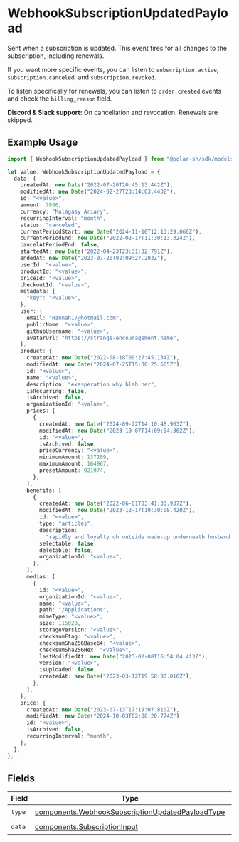 # WebhookSubscriptionUpdatedPayload

Sent when a subscription is updated. This event fires for all changes to the subscription, including renewals.

If you want more specific events, you can listen to `subscription.active`, `subscription.canceled`, and `subscription.revoked`.

To listen specifically for renewals, you can listen to `order.created` events and check the `billing_reason` field.

**Discord & Slack support:** On cancellation and revocation. Renewals are skipped.

## Example Usage

```typescript
import { WebhookSubscriptionUpdatedPayload } from "@polar-sh/sdk/models/components";

let value: WebhookSubscriptionUpdatedPayload = {
  data: {
    createdAt: new Date("2022-07-20T20:45:13.442Z"),
    modifiedAt: new Date("2024-02-27T23:14:03.443Z"),
    id: "<value>",
    amount: 7866,
    currency: "Malagasy Ariary",
    recurringInterval: "month",
    status: "canceled",
    currentPeriodStart: new Date("2024-11-10T12:13:29.060Z"),
    currentPeriodEnd: new Date("2022-02-17T11:30:13.324Z"),
    cancelAtPeriodEnd: false,
    startedAt: new Date("2022-04-23T23:31:32.791Z"),
    endedAt: new Date("2023-07-20T02:09:27.293Z"),
    userId: "<value>",
    productId: "<value>",
    priceId: "<value>",
    checkoutId: "<value>",
    metadata: {
      "key": "<value>",
    },
    user: {
      email: "Hannah17@hotmail.com",
      publicName: "<value>",
      githubUsername: "<value>",
      avatarUrl: "https://strange-encouragement.name",
    },
    product: {
      createdAt: new Date("2022-08-18T00:27:45.134Z"),
      modifiedAt: new Date("2024-07-25T15:30:25.665Z"),
      id: "<value>",
      name: "<value>",
      description: "exasperation why blah per",
      isRecurring: false,
      isArchived: false,
      organizationId: "<value>",
      prices: [
        {
          createdAt: new Date("2024-09-22T14:10:48.963Z"),
          modifiedAt: new Date("2023-10-07T14:09:54.362Z"),
          id: "<value>",
          isArchived: false,
          priceCurrency: "<value>",
          minimumAmount: 137209,
          maximumAmount: 164967,
          presetAmount: 921974,
        },
      ],
      benefits: [
        {
          createdAt: new Date("2022-06-01T03:41:33.937Z"),
          modifiedAt: new Date("2023-12-17T19:30:08.420Z"),
          id: "<value>",
          type: "articles",
          description:
            "rapidly and loyalty oh outside made-up underneath husband tenderly",
          selectable: false,
          deletable: false,
          organizationId: "<value>",
        },
      ],
      medias: [
        {
          id: "<value>",
          organizationId: "<value>",
          name: "<value>",
          path: "/Applications",
          mimeType: "<value>",
          size: 115028,
          storageVersion: "<value>",
          checksumEtag: "<value>",
          checksumSha256Base64: "<value>",
          checksumSha256Hex: "<value>",
          lastModifiedAt: new Date("2023-02-08T16:54:04.413Z"),
          version: "<value>",
          isUploaded: false,
          createdAt: new Date("2023-03-12T19:58:30.016Z"),
        },
      ],
    },
    price: {
      createdAt: new Date("2023-07-13T17:19:07.810Z"),
      modifiedAt: new Date("2024-10-03T02:08:20.774Z"),
      id: "<value>",
      isArchived: false,
      recurringInterval: "month",
    },
  },
};
```

## Fields

| Field                                                                                                                | Type                                                                                                                 | Required                                                                                                             | Description                                                                                                          |
| -------------------------------------------------------------------------------------------------------------------- | -------------------------------------------------------------------------------------------------------------------- | -------------------------------------------------------------------------------------------------------------------- | -------------------------------------------------------------------------------------------------------------------- |
| `type`                                                                                                               | [components.WebhookSubscriptionUpdatedPayloadType](../../models/components/webhooksubscriptionupdatedpayloadtype.md) | :heavy_check_mark:                                                                                                   | N/A                                                                                                                  |
| `data`                                                                                                               | [components.SubscriptionInput](../../models/components/subscriptioninput.md)                                         | :heavy_check_mark:                                                                                                   | N/A                                                                                                                  |